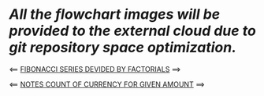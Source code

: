 # ***All the flowchart images will be provided to the external cloud due to git repository space optimization.***

<== [FIBONACCI SERIES DEVIDED BY FACTORIALS](https://mega.nz/file/nhJh2BxK#J00iurtbtTHdkCjq6zPqLYz-1LUlgAj3IiXtFiT9-rM) ==>

<== [NOTES COUNT OF CURRENCY FOR GIVEN AMOUNT](https://mega.nz/file/n0oDAS5b#AZXXOu3yrJPX-trxaLRqzE_4r2JzUuSp2HQ1NE5-YKg) ==>
